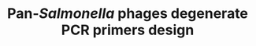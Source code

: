 ---
title: "Pan-<i>Salmonella</i> phages degenerate PCR primers design"
excerpt: "Russian Science Foundation project<br/>Don State Technical University<br/>Aug 2024 – Dec 2024<br/><img src='/images/PanSaPhPrim_pipeline.png' width='500px'>"
collection: research
external_url: https://github.com/PopovIILab/PanSaPhPrim
---
